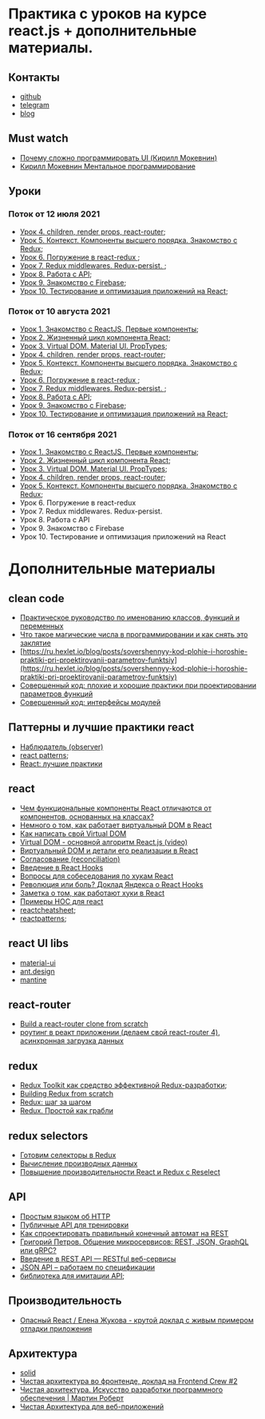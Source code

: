 # Практика с уроков на курсе react.js + дополнительные материалы.

## Контакты 

- [github](https://github.com/FMakareev)
- [telegram](https://t.me/fmakareev)
- [blog](https://t.me/omnotes)

## Must watch

- [Почему сложно программировать UI (Кирилл Мокевнин)](https://youtu.be/DCeNCr2tKOI)
- [Кирилл Мокевнин Ментальное программирование](https://youtu.be/vkUTX1hruF8)

## Уроки

### Поток от 12 июля 2021

* [Урок 4. children, render props, react-router](./Поток%20от%2012%20июля%202021/lesson-4);
* [Урок 5. Контекст. Компоненты высшего порядка. Знакомство с Redux](./Поток%20от%2012%20июля%202021/lesson-5);
* [Урок 6. Погружение в react-redux ](./Поток%20от%2012%20июля%202021/lesson-6);
* [Урок 7. Redux middlewares. Redux-persist. ](./Поток%20от%2012%20июля%202021/lesson-7);
* [Урок 8. Работа с API](./Поток%20от%2012%20июля%202021/lesson-8);
* [Урок 9. Знакомство с Firebase](./Поток%20от%2012%20июля%202021/lesson-9);
* [Урок 10. Тестирование и оптимизация приложений на React](./Поток%20от%2012%20июля%202021/lesson-10);

### Поток от 10 августа 2021

* [Урок 1. Знакомство с ReactJS. Первые компоненты](./Поток%20от%2010%20августа%202021/lesson-1);
* [Урок 2. Жизненный цикл компонента React](./Поток%20от%2010%20августа%202021/lesson-2);
* [Урок 3. Virtual DOM. Material UI. PropTypes](./Поток%20от%2010%20августа%202021/lesson-3);
* [Урок 4. children, render props, react-router](./Поток%20от%2010%20августа%202021/lesson-4);
* [Урок 5. Контекст. Компоненты высшего порядка. Знакомство с Redux](./Поток%20от%2010%20августа%202021/lesson-5);
* [Урок 6. Погружение в react-redux ](./Поток%20от%2010%20августа%202021/lesson-6);
* [Урок 7. Redux middlewares. Redux-persist. ](./Поток%20от%2010%20августа%202021/lesson-7);
* [Урок 8. Работа с API](./Поток%20от%2010%20августа%202021/lesson-8);
* [Урок 9. Знакомство с Firebase](./Поток%20от%2010%20августа%202021/lesson-9);
* [Урок 10. Тестирование и оптимизация приложений на React](./Поток%20от%2010%20августа%202021/lesson-10);

### Поток от 16 сентября 2021

* [Урок 1. Знакомство с ReactJS. Первые компоненты](./Поток%20от%2016%20сентября%202021/lesson-1);
* [Урок 2. Жизненный цикл компонента React](./Поток%20от%2016%20сентября%202021/lesson-2);
* [Урок 3. Virtual DOM. Material UI. PropTypes](./Поток%20от%2016%20сентября%202021/lesson-3);
* [Урок 4. children, render props, react-router](./Поток%20от%2016%20сентября%202021/lesson-4);
* [Урок 5. Контекст. Компоненты высшего порядка. Знакомство с Redux](./Поток%20от%2016%20сентября%202021/lesson-5-3);
* Урок 6. Погружение в react-redux
* Урок 7. Redux middlewares. Redux-persist.
* Урок 8. Работа с API
* Урок 9. Знакомство с Firebase
* Урок 10. Тестирование и оптимизация приложений на React

# Дополнительные материалы

## clean code
- [Практическое руководство по именованию классов, функций и переменных](https://ru.hexlet.io/blog/posts/rukovodstvo-po-imenovaniyu-klassov-funktsiy-i-peremennyh)
- [Что такое магические числа в программировании и как снять это заклятие](https://ru.hexlet.io/blog/posts/magic-numbers)
- [https://ru.hexlet.io/blog/posts/sovershennyy-kod-plohie-i-horoshie-praktiki-pri-proektirovanii-parametrov-funktsiy](https://ru.hexlet.io/blog/posts/sovershennyy-kod-plohie-i-horoshie-praktiki-pri-proektirovanii-parametrov-funktsiy)
- [Совершенный код: плохие и хорошие практики при проектировании параметров функций](https://ru.hexlet.io/blog/posts/sovershennyy-kod-yavnye-i-neyavnye-parametry-funktsiy)
- [Совершенный код: интерфейсы модулей](https://ru.hexlet.io/blog/posts/sovershennyy-kod-interfeysy-moduley)

## Паттерны и лучшие практики react
- [Наблюдатель (observer)](https://refactoring.guru/ru/design-patterns/observer)
- [react patterns](https://reactpatterns.com/);
- [React: лучшие практики](https://habr.com/ru/post/541320/)

## react

- [Чем функциональные компоненты React отличаются от компонентов, основанных на классах?](https://habr.com/ru/company/ruvds/blog/444348/)
- [Немного о том, как работает виртуальный DOM в React](https://habr.com/ru/company/macloud/blog/558682/)
- [Как написать свой Virtual DOM](https://amorgunov.com/posts/2020-08-03-create-own-virtual-dom/)
- [Virtual DOM - основной алгоритм React.js (video)](https://youtu.be/gb-93KcTRFo)
- [Виртуальный DOM и детали его реализации в React](https://ru.reactjs.org/docs/faq-internals.html)
- [Согласование (reconciliation)](https://ru.reactjs.org/docs/reconciliation.html)
- [Введение в React Hooks](https://habr.com/ru/post/429712/)
- [Вопросы для собеседования по хукам React](https://habr.com/ru/post/534632/)
- [Революция или боль? Доклад Яндекса о React Hooks](https://habr.com/ru/company/yandex/blog/464071/)
- [Заметка о том, как работают хуки в React](https://habr.com/ru/post/553104/)
- [Примеры HOC для react](https://medium.com/dailyjs/react-composing-higher-order-components-hocs-3a5288e78f55)
- [reactcheatsheet](https://reactcheatsheet.com/);
- [reactpatterns](https://reactpatterns.com/);

## react UI libs

- [material-ui](https://material-ui.com/ru/getting-started/installation/)
- [ant.design](https://ant.design/)
- [mantine](https://mantine.dev/)

## react-router
- [Build a react-router clone from scratch](https://dev.to/thomascullen/build-a-react-router-clone-from-scratch-38dp)
- [роутинг в реакт приложении (делаем свой react-router 4), асинхронная загрузка данных](https://youtu.be/fsC6r_prek8)

## redux

- [Redux Toolkit как средство эффективной Redux-разработки](https://habr.com/ru/company/inobitec/blog/481288/);
- [Building Redux from scratch](https://medium.com/@guokai83524/building-redux-from-scratch-e12eb0e484c8)
- [Redux: шаг за шагом](https://medium.com/devschacht/redux-step-by-step-e6c42a9b00cd)
- [Redux. Простой как грабли](https://habr.com/ru/post/439104/)

## redux selectors

- [Готовим селекторы в Redux](https://habr.com/ru/post/564004/)
- [Вычисление производных данных](https://rajdee.gitbooks.io/redux-in-russian/content/docs/recipes/ComputingDerivedData.html)
- [Повышение производительности React и Redux с Reselect](https://medium.com/devschacht/neil-fenton-improving-react-and-redux-performance-with-reselect-40f1d3efba89)

## API

- [Простым языком об HTTP](https://habr.com/ru/post/215117/)
- [Публичные API для тренировки](https://github.com/public-apis/public-apis)
- [Как спроектировать правильный конечный автомат на REST](https://ru.hexlet.io/blog/posts/kak-sproektirovat-pravilnyy-konechnyy-avtomat-na-rest)
- [Григорий Петров. Общение микросервисов: REST, JSON, GraphQL или gRPC?](https://youtu.be/o7ogFTMJW1A)
- [Введение в REST API — RESTful веб-сервисы](https://habr.com/ru/post/483202/)
- [JSON API – работаем по спецификации](https://habr.com/ru/company/oleg-bunin/blog/433322/)
- [библиотека для имитации API](https://miragejs.com);


## Производительность

- [Опасный React / Елена Жукова - крутой доклад с живым примером отладки приложения](https://youtu.be/ze4Qve1azA0)

## Архитектура

- [solid](https://ota-solid.vercel.app/)
- [Чистая архитектура во фронтенде, доклад на Frontend Crew #2](https://bespoyasov.ru/blog/clean-architecture-on-frontend/)
- [Чистая архитектура. Искусство разработки программного обеспечения | Мартин Роберт](https://www.ozon.ru/product/chistaya-arhitektura-iskusstvo-razrabotki-programmnogo-obespecheniya-144499396/?sh=y6EO1HcV)
- [Чистая Архитектура для веб-приложений](https://habr.com/ru/post/493430/)
